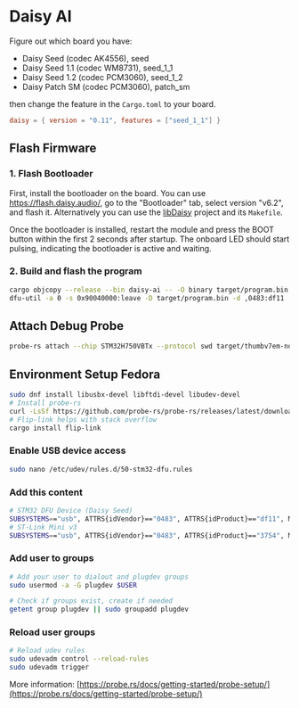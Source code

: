 # Daisy AI

Figure out which board you have:
- Daisy Seed (codec AK4556), seed
- Daisy Seed 1.1 (codec WM8731), seed_1_1
- Daisy Seed 1.2 (codec PCM3060), seed_1_2
- Daisy Patch SM (codec PCM3060), patch_sm

then change the feature in the `Cargo.toml` to your board.

```toml
daisy = { version = "0.11", features = ["seed_1_1"] }
```

## Flash Firmware

### 1. Flash Bootloader

First, install the bootloader on the board. You can use <https://flash.daisy.audio/>,
go to the "Bootloader" tab, select version "v6.2", and flash it. Alternatively
you can use the [libDaisy](https://github.com/electro-smith/libDaisy/tree/master)
project and its `Makefile`.

Once the bootloader is installed, restart the module and press the BOOT button
within the first 2 seconds after startup. The onboard LED should start pulsing,
indicating the bootloader is active and waiting.

### 2. Build and flash the program

```sh
cargo objcopy --release --bin daisy-ai -- -O binary target/program.bin
dfu-util -a 0 -s 0x90040000:leave -D target/program.bin -d ,0483:df11
```

## Attach Debug Probe
```sh
probe-rs attach --chip STM32H750VBTx --protocol swd target/thumbv7em-none-eabihf/release/daisy-ai
```

## Environment Setup Fedora

```sh
sudo dnf install libusbx-devel libftdi-devel libudev-devel
# Install probe-rs
curl -LsSf https://github.com/probe-rs/probe-rs/releases/latest/download/probe-rs-tools-installer.sh | sh
# Flip-link helps with stack overflow
cargo install flip-link
```

### Enable USB device access

```sh
sudo nano /etc/udev/rules.d/50-stm32-dfu.rules
```

### Add this content

```sh
# STM32 DFU Device (Daisy Seed)
SUBSYSTEMS=="usb", ATTRS{idVendor}=="0483", ATTRS{idProduct}=="df11", MODE="0666", GROUP="plugdev"
# ST-Link Mini v3
SUBSYSTEMS=="usb", ATTRS{idVendor}=="0483", ATTRS{idProduct}=="3754", MODE:="0666", SYMLINK+="stlinkv3_%n"
```

### Add user to groups

```sh
# Add your user to dialout and plugdev groups
sudo usermod -a -G plugdev $USER

# Check if groups exist, create if needed
getent group plugdev || sudo groupadd plugdev
```

### Reload user groups

```sh
# Reload udev rules
sudo udevadm control --reload-rules
sudo udevadm trigger
```

More information: [https://probe.rs/docs/getting-started/probe-setup/](https://probe.rs/docs/getting-started/probe-setup/)
